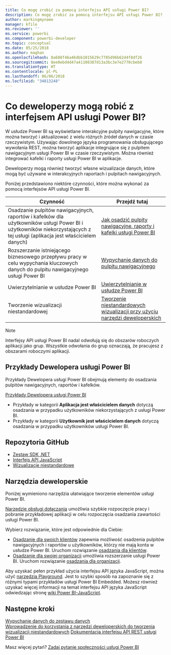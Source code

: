 ```yaml
---
title: Co mogę zrobić za pomocą interfejsu API usługi Power BI?
description: Co mogę zrobić za pomocą interfejsu API usługi Power BI?
author: markingmyname
manager: kfile
ms.reviewer: ''
ms.service: powerbi
ms.component: powerbi-developer
ms.topic: conceptual
ms.date: 05/25/2018
ms.author: maghan
ms.openlocfilehash: 8a688f46a46dbb1015629c7785d96b62d4f8df26
ms.sourcegitcommit: 8ee0ebd4d47a41108387d13a3bc3e7e2770cbeb8
ms.translationtype: HT
ms.contentlocale: pl-PL
ms.lasthandoff: 06/06/2018
ms.locfileid: "34813248"
---
```

# <a name="what-can-developers-do-with-the-power-bi-api"></a>Co deweloperzy mogą robić z interfejsem API usługi Power BI?
W usłudze Power BI są wyświetlane interakcyjne pulpity nawigacyjne, które można tworzyć i aktualizować z wielu różnych źródeł danych w czasie rzeczywistym. Używając dowolnego języka programowania obsługującego wywołania REST, można tworzyć aplikacje integrujące się z pulpitem nawigacyjnym usługi Power BI w czasie rzeczywistym. Można również integrować kafelki i raporty usługi Power BI w aplikacje.

Deweloperzy mogą również tworzyć własne wizualizacje danych, które mogą być używane w interakcyjnych raportach i pulpitach nawigacyjnych. 

Poniżej przedstawiono niektóre czynności, które można wykonać za pomocą interfejsów API usługi Power BI.

| **Czynność** | **Przejdź tutaj** |
| --- | --- |
| Osadzanie pulpitów nawigacyjnych, raportów i kafelków dla użytkowników usługi Power BI i użytkowników niekorzystających z tej usługi (aplikacja jest właścicielem danych) |[Jak osadzić pulpity nawigacyjne, raporty i kafelki usługi Power BI](embedding-content.md) |
| Rozszerzanie istniejącego biznesowego przepływu pracy w celu wypychania kluczowych danych do pulpitu nawigacyjnego usługi Power BI |[Wypychanie danych do pulpitu nawigacyjnego](walkthrough-push-data.md) |
| Uwierzytelnianie w usłudze Power BI |[Uwierzytelnianie w usłudze Power BI](get-azuread-access-token.md) |
| Tworzenie wizualizacji niestandardowej |[Tworzenie niestandardowych wizualizacji przy użyciu narzędzi deweloperskich](../service-custom-visuals-getting-started-with-developer-tools.md) |

> [!NOTE]
> Interfejsy API usługi Power BI nadal odwołują się do obszarów roboczych aplikacji jako grup. Wszystkie odwołania do grup oznaczają, że pracujesz z obszarami roboczymi aplikacji.
> 
> 

## <a name="power-bi-developer-samples"></a>Przykłady Dewelopera usługi Power BI
Przykłady Dewelopera usługi Power BI obejmują elementy do osadzania pulpitów nawigacyjnych, raportów i kafelków.

[Przykłady Dewelopera usługi Power BI](https://github.com/Microsoft/PowerBI-Developer-Samples)

* Przykłady w kategorii **Aplikacja jest właścicielem danych** dotyczą osadzania w przypadku użytkowników niekorzystających z usługi Power BI.
* Przykłady w kategorii **Użytkownik jest właścicielem danych** dotyczą osadzania w przypadku użytkowników usługi Power BI.

## <a name="github-repositories"></a>Repozytoria GitHub
* [Zestaw SDK .NET](https://github.com/Microsoft/PowerBI-CSharp)
* [Interfejs API JavaScript](https://github.com/Microsoft/PowerBI-JavaScript)
* [Wizualizacje niestandardowe](https://github.com/Microsoft/PowerBI-visuals)

## <a name="developer-tools"></a>Narzędzia deweloperskie
Poniżej wymieniono narzędzia ułatwiające tworzenie elementów usługi Power BI.

[Narzędzie obsługi dołączania](https://aka.ms/embedsetup) umożliwia szybkie rozpoczęcie pracy i pobranie przykładowej aplikacji w celu rozpoczęcia osadzania zawartości usługi Power BI.

Wybierz rozwiązanie, które jest odpowiednie dla Ciebie:
* [Osadzanie dla swoich klientów](embedding.md#embedding-for-your-customers) zapewnia możliwość osadzenia pulpitów nawigacyjnych i raportów u użytkowników, którzy nie mają konta w usłudze Power BI. Uruchom rozwiązanie [osadzania dla klientów](https://aka.ms/embedsetup/AppOwnsData).
* [Osadzanie dla swojej organizacji](embedding.md#embedding-for-your-organization) umożliwia rozszerzanie usługi Power BI. Uruchom rozwiązanie [osadzania dla organizacji](https://aka.ms/embedsetup/UserOwnsData).

Aby uzyskać pełen przykład użycia interfejsu API języka JavaScript, można użyć [narzędzia Playground](https://microsoft.github.io/PowerBI-JavaScript/demo). Jest to szybki sposób na zapoznanie się z różnymi typami przykładów usługi Power BI Embedded. Możesz również uzyskać więcej informacji na temat interfejsu API języka JavaScript odwiedzając stronę [wiki Power BI-JavaScript](https://github.com/Microsoft/powerbi-javascript/wiki).

## <a name="next-steps"></a>Następne kroki
[Wypychanie danych do zestawu danych](walkthrough-push-data.md)  
[Wprowadzenie do korzystania z narzędzi deweloperskich do tworzenia wizualizacji niestandardowych](../service-custom-visuals-getting-started-with-developer-tools.md) 
[Dokumentacja interfejsu API REST usługi Power BI](https://docs.microsoft.com/rest/api/power-bi/)  

Masz więcej pytań? [Zadaj pytanie społeczności usługi Power BI](http://community.powerbi.com/)
